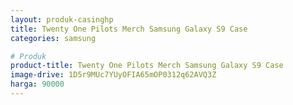 ```yaml
---
layout: produk-casinghp
title: Twenty One Pilots Merch Samsung Galaxy S9 Case
categories: samsung

# Produk
product-title: Twenty One Pilots Merch Samsung Galaxy S9 Case
image-drive: 1D5r9MUc7YUyOFIA65mOP0312q62AVQ3Z
harga: 90000
---
```

